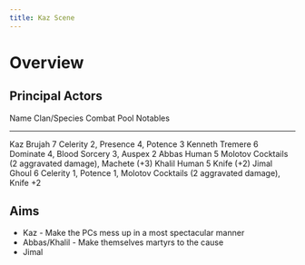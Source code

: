 ```yaml
---
title: Kaz Scene
---
```


# Overview

## Principal Actors

Name    Clan/Species    Combat Pool      Notables
----         ----         ----             ----   
Kaz          Brujah         7            Celerity 2, Presence 4, Potence 3
Kenneth      Tremere        6            Dominate 4, Blood Sorcery 3, Auspex 2
Abbas        Human          5            Molotov Cocktails (2 aggravated damage), Machete (+3)
Khalil       Human          5            Knife (+2)
Jimal        Ghoul          6            Celerity 1, Potence 1, Molotov Cocktails (2 aggravated damage), Knife +2

## Aims

* Kaz - Make the PCs mess up in a most spectacular manner
* Abbas/Khalil - Make themselves martyrs to the cause
* Jimal


